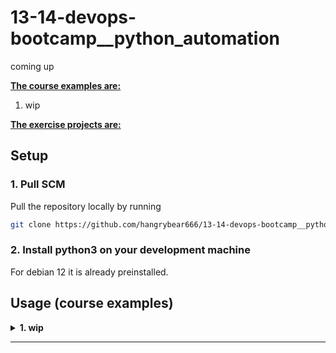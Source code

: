 # 13-14-devops-bootcamp__python_automation
coming up

<b><u>The course examples are:</u></b>
1. wip

<b><u>The exercise projects are:</u></b>

## Setup

### 1. Pull SCM

Pull the repository locally by running
```bash
git clone https://github.com/hangrybear666/13-14-devops-bootcamp__python_automation.git
```
### 2. Install python3 on your development machine

For debian 12 it is already preinstalled.

## Usage (course examples)

<details closed>
<summary><b>1. wip</b></summary>

#### a. asd
asd

</details>

-----